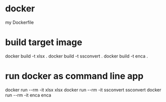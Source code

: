 # docker
my Dockerfile

# build target image
docker build -t xlsx .
docker build -t ssconvert .
docker build -t enca .

# run docker as command line app
docker run --rm -it xlsx xlsx
docker run --rm -it ssconvert ssconvert
docker run --rm -it enca enca
